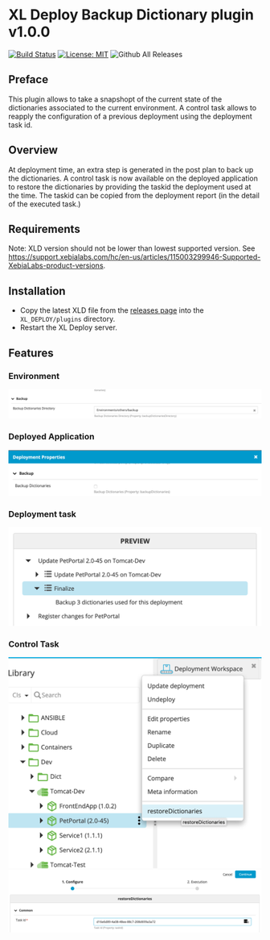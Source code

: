 # XL Deploy Backup Dictionary plugin v1.0.0

[![Build Status][xld-backup-dictionaries-plugin-travis-image]][xld-backup-dictionaries-plugin-travis-url]
[![License: MIT][xld-backup-dictionaries-plugin-license-image]][xld-backup-dictionaries-plugin-license-url]
![Github All Releases][xld-backup-dictionaries-plugin-downloads-image]

[xld-backup-dictionaries-plugin-travis-image]: https://travis-ci.org/xebialabs-community/xld-backup-dictionaries-plugin.svg?branch=master
[xld-backup-dictionaries-plugin-travis-url]: https://travis-ci.org/xebialabs-community/xld-backup-dictionaries-plugin
[xld-backup-dictionaries-plugin-license-image]: https://img.shields.io/badge/License-MIT-yellow.svg
[xld-backup-dictionaries-plugin-license-url]: https://opensource.org/licenses/MIT
[xld-backup-dictionaries-plugin-downloads-image]: https://img.shields.io/github/downloads/xebialabs-community/xld-backup-dictionaries-plugin/total.svg

## Preface

This plugin allows to take a snapshopt of the current state of the dictionaries associated to the current environment. A control task allows to reapply the configuration of a previous deployment using the deployment task id.

## Overview
At deployment time, an extra step is generated in the post plan to back up the dictionaries.
A control task is now available on the deployed application to restore the dictionaries by providing the taskid the deployment used at the time. The taskid can be copied from the deployment report (in the detail of the executed task.)

## Requirements

Note:  XLD version should not be lower than lowest supported version.  See <https://support.xebialabs.com/hc/en-us/articles/115003299946-Supported-XebiaLabs-product-versions>.

## Installation

* Copy the latest XLD file from the [releases page](https://github.com/xebialabs-community/xld-backup-dictionaries-plugin/releases) into the `XL_DEPLOY/plugins` directory.
* Restart the XL Deploy server.

## Features
### Environment
![environment](images/environment.png "Configure the backup directory for dictionaries")

### Deployed Application
![deployedapplication](images/deployedapplication.png "Trigger a backup of the dictionaries")

### Deployment task
![deploymenttask](images/deploymenttask.png "Generated Deplouyment Task")

### Control Task
![controltask-1](images/controltask-1.png "Control Task 1")
![controltask-2](images/controltask-2.png "Control Task 2")




